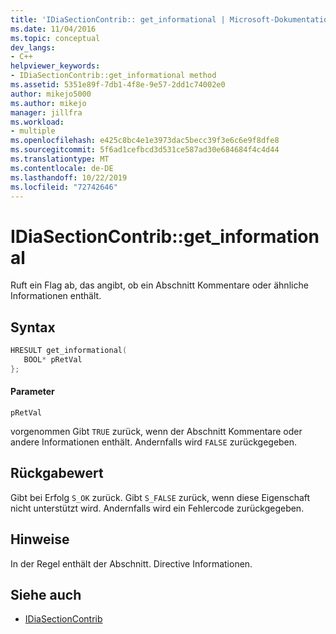 ```yaml
---
title: 'IDiaSectionContrib:: get_informational | Microsoft-Dokumentation'
ms.date: 11/04/2016
ms.topic: conceptual
dev_langs:
- C++
helpviewer_keywords:
- IDiaSectionContrib::get_informational method
ms.assetid: 5351e89f-7db1-4f8e-9e57-2dd1c74002e0
author: mikejo5000
ms.author: mikejo
manager: jillfra
ms.workload:
- multiple
ms.openlocfilehash: e425c8bc4e1e3973dac5becc39f3e6c6e9f8dfe8
ms.sourcegitcommit: 5f6ad1cefbcd3d531ce587ad30e684684f4c4d44
ms.translationtype: MT
ms.contentlocale: de-DE
ms.lasthandoff: 10/22/2019
ms.locfileid: "72742646"
---
```

# <a name="idiasectioncontribget_informational"></a>IDiaSectionContrib::get_informational
Ruft ein Flag ab, das angibt, ob ein Abschnitt Kommentare oder ähnliche Informationen enthält.

## <a name="syntax"></a>Syntax

```C++
HRESULT get_informational(
   BOOL* pRetVal
};
```

#### <a name="parameters"></a>Parameter
 `pRetVal`

vorgenommen Gibt `TRUE` zurück, wenn der Abschnitt Kommentare oder andere Informationen enthält. Andernfalls wird `FALSE` zurückgegeben.

## <a name="return-value"></a>Rückgabewert
 Gibt bei Erfolg `S_OK` zurück. Gibt `S_FALSE` zurück, wenn diese Eigenschaft nicht unterstützt wird. Andernfalls wird ein Fehlercode zurückgegeben.

## <a name="remarks"></a>Hinweise
 In der Regel enthält der Abschnitt. Directive Informationen.

## <a name="see-also"></a>Siehe auch
- [IDiaSectionContrib](../../debugger/debug-interface-access/idiasectioncontrib.md)